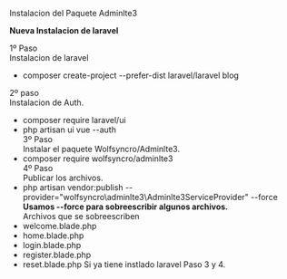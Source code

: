 Instalacion del Paquete Adminlte3

<b>Nueva Instalacion de laravel</b>

1º Paso<br>
Instalacion de laravel <br>
- composer create-project --prefer-dist laravel/laravel blog<br>

2º paso<br>
Instalacion de Auth.<br>
- composer require laravel/ui
- php artisan ui vue --auth<br>
3º Paso<br>
Instalar el paquete Wolfsyncro/Adminlte3.<br>
- composer require wolfsyncro/adminlte3<br>
4º Paso<br>
Publicar los archivos.<br>
- php artisan vendor:publish --provider="wolfsyncro\adminlte3\Adminlte3ServiceProvider" --force<br>
<b>Usamos --force para sobreescribir algunos archivos.</b><br>
Archivos que se sobreescriben<br>
- welcome.blade.php
- home.blade.php
- login.blade.php
- register.blade.php
- reset.blade.php
Si ya tiene instlado laravel Paso 3 y 4.
